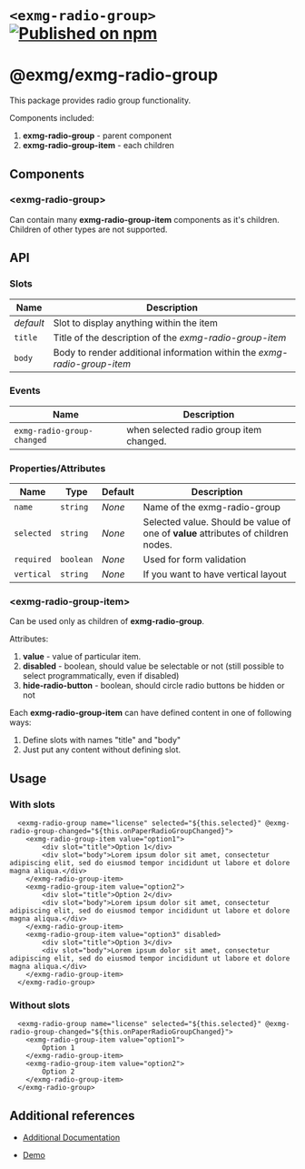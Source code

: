 # `<exmg-radio-group>` [![Published on npm](https://img.shields.io/npm/v/@exmg/exmg-radio-group.svg)](https://www.npmjs.com/package/@exmg/exmg-radio-group)

# @exmg/exmg-radio-group

This package provides radio group functionality.

Components included:

1. **exmg-radio-group** - parent component
2. **exmg-radio-group-item** - each children

## Components

### \<exmg-radio-group>

Can contain many **exmg-radio-group-item** components as it's children. Children of other
types are not supported.

## API

### Slots

| Name      | Description                                                              |
| --------- | ------------------------------------------------------------------------ |
| _default_ | Slot to display anything within the item                                 |
| `title`   | Title of the description of the _exmg-radio-group-item_                  |
| `body`    | Body to render additional information within the _exmg-radio-group-item_ |

### Events

| Name                       | Description                             |
| -------------------------- | --------------------------------------- |
| `exmg-radio-group-changed` | when selected radio group item changed. |

### Properties/Attributes

| Name       | Type      | Default | Description                                                                       |
| ---------- | --------- | ------- | --------------------------------------------------------------------------------- |
| `name`     | `string`  | _None_  | Name of the exmg-radio-group                                                      |
| `selected` | `string`  | _None_  | Selected value. Should be value of one of **value** attributes of children nodes. |
| `required` | `boolean` | _None_  | Used for form validation                                                          |
| `vertical` | `string`  | _None_  | If you want to have vertical layout                                               |

### \<exmg-radio-group-item>

Can be used only as children of **exmg-radio-group**.

Attributes:

1. **value** - value of particular item.
2. **disabled** - boolean, should value be selectable or not (still possible
   to select programmatically, even if disabled)
3. **hide-radio-button** - boolean, should circle radio buttons be hidden or not

Each **exmg-radio-group-item** can have defined content in one of following ways:

1. Define slots with names "title" and "body"
2. Just put any content without defining slot.

## Usage

### With slots

```
  <exmg-radio-group name="license" selected="${this.selected}" @exmg-radio-group-changed="${this.onPaperRadioGroupChanged}">
    <exmg-radio-group-item value="option1">
        <div slot="title">Option 1</div>
        <div slot="body">Lorem ipsum dolor sit amet, consectetur adipiscing elit, sed do eiusmod tempor incididunt ut labore et dolore magna aliqua.</div>
    </exmg-radio-group-item>
    <exmg-radio-group-item value="option2">
        <div slot="title">Option 2</div>
        <div slot="body">Lorem ipsum dolor sit amet, consectetur adipiscing elit, sed do eiusmod tempor incididunt ut labore et dolore magna aliqua.</div>
    </exmg-radio-group-item>
    <exmg-radio-group-item value="option3" disabled>
        <div slot="title">Option 3</div>
        <div slot="body">Lorem ipsum dolor sit amet, consectetur adipiscing elit, sed do eiusmod tempor incididunt ut labore et dolore magna aliqua.</div>
    </exmg-radio-group-item>
  </exmg-radio-group>

```

### Without slots

```
  <exmg-radio-group name="license" selected="${this.selected}" @exmg-radio-group-changed="${this.onPaperRadioGroupChanged}">
    <exmg-radio-group-item value="option1">
        Option 1
    </exmg-radio-group-item>
    <exmg-radio-group-item value="option2">
        Option 2
    </exmg-radio-group-item>
  </exmg-radio-group>
```

## Additional references

- [Additional Documentation](https://exmg.github.io/exmachina-web-components/ExmgRadioGroup.html)

- [Demo](https://exmg.github.io/exmachina-web-components/demo/?el=exmg-radio-group)
